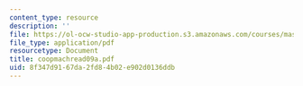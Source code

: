 ```yaml
---
content_type: resource
description: ''
file: https://ol-ocw-studio-app-production.s3.amazonaws.com/courses/mas-965-special-topics-in-media-technology-cooperative-machines-fall-2003/8f347d9167da2fd84b02e902d0136ddb_coopmachread09a.pdf
file_type: application/pdf
resourcetype: Document
title: coopmachread09a.pdf
uid: 8f347d91-67da-2fd8-4b02-e902d0136ddb
---
```

